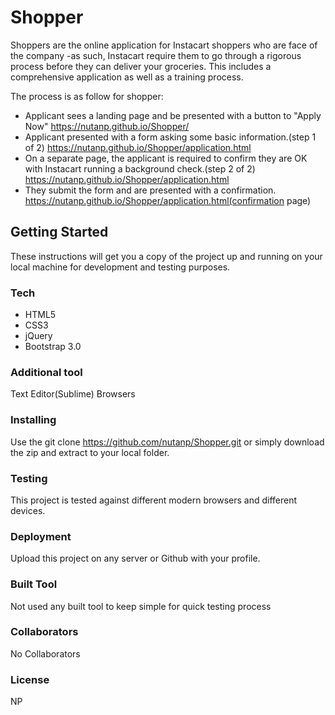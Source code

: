 # Shopper
 Shoppers are the online application for Instacart shoppers who are face of the company -as such, Instacart require them to go through a rigorous process before they can deliver your groceries. This includes a comprehensive application as well as a training process.
 
The process is as follow for shopper:
- Applicant sees a landing page and be presented with a button to "Apply Now"
https://nutanp.github.io/Shopper/
- Applicant presented with a form asking some basic information.(step 1 of 2)
https://nutanp.github.io/Shopper/application.html
- On a separate page, the applicant is required to confirm they are OK with  Instacart running a background check.(step 2 of 2)
https://nutanp.github.io/Shopper/application.html
- They submit the form and are presented with a confirmation.
https://nutanp.github.io/Shopper/application.html(confirmation page)
## Getting Started
These instructions will get you a copy of the project up and running on your local machine for development and testing purposes.
### Tech
- HTML5
- CSS3
- jQuery
- Bootstrap 3.0

### Additional tool
Text Editor(Sublime)
Browsers

### Installing
Use the git clone https://github.com/nutanp/Shopper.git or simply download the zip and extract to your local folder.
### Testing
This project is tested against different modern browsers and different devices.

### Deployment
Upload this project on any server or Github with your profile.

### Built Tool
Not used any built tool to keep simple for quick testing process 

### Collaborators
No Collaborators
### License
NP



